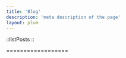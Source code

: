 ```yaml
---
title: 'Blog'
description: 'meta description of the page'
layout: plum
---
```


<!-- Content of the page -->

::listPosts
::

==================
